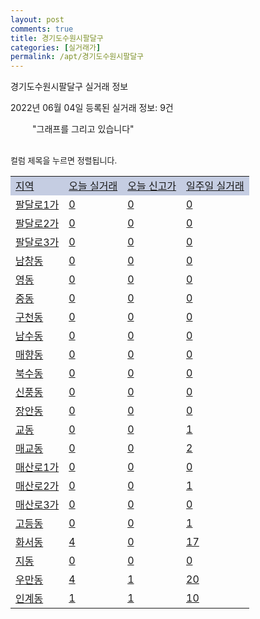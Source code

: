 ```yaml
---
layout: post
comments: true
title: 경기도수원시팔달구
categories: [실거래가]
permalink: /apt/경기도수원시팔달구
---
```


경기도수원시팔달구 실거래 정보

2022년 06월 04일 등록된 실거래 정보: 9건

<!--<script async src="https://pagead2.googlesyndication.com/pagead/js/adsbygoogle.js?client=ca-pub-3485438051770037"
 crossorigin="anonymous"></script>-->

<script type="text/javascript">
  google.charts.load('current', {'packages':['corechart']});
  google.charts.setOnLoadCallback(drawChart);

  function drawChart() {
    var data = google.visualization.arrayToDataTable([['거래일', '매매', '전월세', '전매'], ['21-01', 2, 0, 2], ['21-02', 0, 1, 0], ['21-03', 0, 1, 0], ['21-04', 0, 34, 0], ['21-05', 74, 67, 0], ['21-06', 115, 209, 9], ['21-07', 120, 246, 6], ['21-08', 71, 230, 8], ['21-09', 74, 162, 6], ['21-10', 61, 184, 10], ['21-11', 26, 158, 1], ['21-12', 39, 164, 1], ['22-01', 17, 175, 2], ['22-02', 37, 218, 1], ['22-03', 45, 202, 1], ['22-04', 38, 204, 4], ['22-05', 29, 161, 3], ['22-06', 0, 5, 0]]);

    var options = {
      title: '최근 1년간 유형별 거래량 추이',
      legend: { position: 'bottom' }
    };

    setTimeout(function() {
        var chart = new google.visualization.LineChart(document.getElementById('columnchart_material'));
        chart.draw(data, (options));
        document.getElementById('loading').style.display = 'none';
        var dayLabel = (new Date()).getDay();
        if (dayLabel < 2) {
            sorttable.innerSortFunction.apply(document.getElementById('week'), []);
            sorttable.innerSortFunction.apply(document.getElementById('week'), []);        
        }
        else {
            sorttable.innerSortFunction.apply(document.getElementById('today'), []);
            sorttable.innerSortFunction.apply(document.getElementById('today'), []);
        }
    }, 200);

  }
</script>

<div id="loading" style="z-index:20; display: block; margin-left: 35px">"그래프를 그리고 있습니다"</div>
<div id="columnchart_material" style="width: 95%; margin-left: -35px; display: block"></div>
<!--<div style="width: 95%; margin-left: -35px; display: block">
      <script async src="https://pagead2.googlesyndication.com/pagead/js/adsbygoogle.js?client=ca-pub-3485438051770037"
          crossorigin="anonymous"></script>
      <ins class="adsbygoogle"
          style="display:block"
          data-ad-format="fluid"
          data-ad-layout-key="-fb+5w+4e-db+86"
          data-ad-client="ca-pub-3485438051770037"
          data-ad-slot="1827090281"></ins>
      <script>
          (adsbygoogle = window.adsbygoogle || []).push({});
      </script>
</div>-->
<br>

<font size='small' style='font-size: small;'>컬럼 제목을 누르면 정렬됩니다.</font>
<table class="sortable">
  <tr style='background-color: rgba(114, 132, 186,0.4);'>
    <td id="region"><a href="#">지역</a></td>
    <td id="today"><a href="#">오늘 실거래</a></td>
    <td id="today_new"><a href="#">오늘 신고가</a></td>
    <td id="week"><a href="#">일주일 실거래</a></td>
  </tr>

  
  <tr class="item">
    <td><a href="경기도수원시팔달구팔달로1가">팔달로1가</a></td>
    <td><a href="경기도수원시팔달구팔달로1가">0</a></td>
    <td><a href="경기도수원시팔달구팔달로1가">0</a></td>
    <td><a href="경기도수원시팔달구팔달로1가">0</a></td>
  </tr>
    

  <tr class="item">
    <td><a href="경기도수원시팔달구팔달로2가">팔달로2가</a></td>
    <td><a href="경기도수원시팔달구팔달로2가">0</a></td>
    <td><a href="경기도수원시팔달구팔달로2가">0</a></td>
    <td><a href="경기도수원시팔달구팔달로2가">0</a></td>
  </tr>
    

  <tr class="item">
    <td><a href="경기도수원시팔달구팔달로3가">팔달로3가</a></td>
    <td><a href="경기도수원시팔달구팔달로3가">0</a></td>
    <td><a href="경기도수원시팔달구팔달로3가">0</a></td>
    <td><a href="경기도수원시팔달구팔달로3가">0</a></td>
  </tr>
    

  <tr class="item">
    <td><a href="경기도수원시팔달구남창동">남창동</a></td>
    <td><a href="경기도수원시팔달구남창동">0</a></td>
    <td><a href="경기도수원시팔달구남창동">0</a></td>
    <td><a href="경기도수원시팔달구남창동">0</a></td>
  </tr>
    

  <tr class="item">
    <td><a href="경기도수원시팔달구영동">영동</a></td>
    <td><a href="경기도수원시팔달구영동">0</a></td>
    <td><a href="경기도수원시팔달구영동">0</a></td>
    <td><a href="경기도수원시팔달구영동">0</a></td>
  </tr>
    

  <tr class="item">
    <td><a href="경기도수원시팔달구중동">중동</a></td>
    <td><a href="경기도수원시팔달구중동">0</a></td>
    <td><a href="경기도수원시팔달구중동">0</a></td>
    <td><a href="경기도수원시팔달구중동">0</a></td>
  </tr>
    

  <tr class="item">
    <td><a href="경기도수원시팔달구구천동">구천동</a></td>
    <td><a href="경기도수원시팔달구구천동">0</a></td>
    <td><a href="경기도수원시팔달구구천동">0</a></td>
    <td><a href="경기도수원시팔달구구천동">0</a></td>
  </tr>
    

  <tr class="item">
    <td><a href="경기도수원시팔달구남수동">남수동</a></td>
    <td><a href="경기도수원시팔달구남수동">0</a></td>
    <td><a href="경기도수원시팔달구남수동">0</a></td>
    <td><a href="경기도수원시팔달구남수동">0</a></td>
  </tr>
    

  <tr class="item">
    <td><a href="경기도수원시팔달구매향동">매향동</a></td>
    <td><a href="경기도수원시팔달구매향동">0</a></td>
    <td><a href="경기도수원시팔달구매향동">0</a></td>
    <td><a href="경기도수원시팔달구매향동">0</a></td>
  </tr>
    

  <tr class="item">
    <td><a href="경기도수원시팔달구북수동">북수동</a></td>
    <td><a href="경기도수원시팔달구북수동">0</a></td>
    <td><a href="경기도수원시팔달구북수동">0</a></td>
    <td><a href="경기도수원시팔달구북수동">0</a></td>
  </tr>
    

  <tr class="item">
    <td><a href="경기도수원시팔달구신풍동">신풍동</a></td>
    <td><a href="경기도수원시팔달구신풍동">0</a></td>
    <td><a href="경기도수원시팔달구신풍동">0</a></td>
    <td><a href="경기도수원시팔달구신풍동">0</a></td>
  </tr>
    

  <tr class="item">
    <td><a href="경기도수원시팔달구장안동">장안동</a></td>
    <td><a href="경기도수원시팔달구장안동">0</a></td>
    <td><a href="경기도수원시팔달구장안동">0</a></td>
    <td><a href="경기도수원시팔달구장안동">0</a></td>
  </tr>
    

  <tr class="item">
    <td><a href="경기도수원시팔달구교동">교동</a></td>
    <td><a href="경기도수원시팔달구교동">0</a></td>
    <td><a href="경기도수원시팔달구교동">0</a></td>
    <td><a href="경기도수원시팔달구교동">1</a></td>
  </tr>
    

  <tr class="item">
    <td><a href="경기도수원시팔달구매교동">매교동</a></td>
    <td><a href="경기도수원시팔달구매교동">0</a></td>
    <td><a href="경기도수원시팔달구매교동">0</a></td>
    <td><a href="경기도수원시팔달구매교동">2</a></td>
  </tr>
    

  <tr class="item">
    <td><a href="경기도수원시팔달구매산로1가">매산로1가</a></td>
    <td><a href="경기도수원시팔달구매산로1가">0</a></td>
    <td><a href="경기도수원시팔달구매산로1가">0</a></td>
    <td><a href="경기도수원시팔달구매산로1가">0</a></td>
  </tr>
    

  <tr class="item">
    <td><a href="경기도수원시팔달구매산로2가">매산로2가</a></td>
    <td><a href="경기도수원시팔달구매산로2가">0</a></td>
    <td><a href="경기도수원시팔달구매산로2가">0</a></td>
    <td><a href="경기도수원시팔달구매산로2가">1</a></td>
  </tr>
    

  <tr class="item">
    <td><a href="경기도수원시팔달구매산로3가">매산로3가</a></td>
    <td><a href="경기도수원시팔달구매산로3가">0</a></td>
    <td><a href="경기도수원시팔달구매산로3가">0</a></td>
    <td><a href="경기도수원시팔달구매산로3가">0</a></td>
  </tr>
    

  <tr class="item">
    <td><a href="경기도수원시팔달구고등동">고등동</a></td>
    <td><a href="경기도수원시팔달구고등동">0</a></td>
    <td><a href="경기도수원시팔달구고등동">0</a></td>
    <td><a href="경기도수원시팔달구고등동">1</a></td>
  </tr>
    

  <tr class="item">
    <td><a href="경기도수원시팔달구화서동">화서동</a></td>
    <td><a href="경기도수원시팔달구화서동">4</a></td>
    <td><a href="경기도수원시팔달구화서동">0</a></td>
    <td><a href="경기도수원시팔달구화서동">17</a></td>
  </tr>
    

  <tr class="item">
    <td><a href="경기도수원시팔달구지동">지동</a></td>
    <td><a href="경기도수원시팔달구지동">0</a></td>
    <td><a href="경기도수원시팔달구지동">0</a></td>
    <td><a href="경기도수원시팔달구지동">0</a></td>
  </tr>
    

  <tr class="item">
    <td><a href="경기도수원시팔달구우만동">우만동</a></td>
    <td><a href="경기도수원시팔달구우만동">4</a></td>
    <td><a href="경기도수원시팔달구우만동">1</a></td>
    <td><a href="경기도수원시팔달구우만동">20</a></td>
  </tr>
    

  <tr class="item">
    <td><a href="경기도수원시팔달구인계동">인계동</a></td>
    <td><a href="경기도수원시팔달구인계동">1</a></td>
    <td><a href="경기도수원시팔달구인계동">1</a></td>
    <td><a href="경기도수원시팔달구인계동">10</a></td>
  </tr>
    


</table>


    